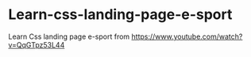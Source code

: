 # Learn-css-landing-page-e-sport
Learn Css landing page e-sport from https://www.youtube.com/watch?v=QqGTpz53L44
